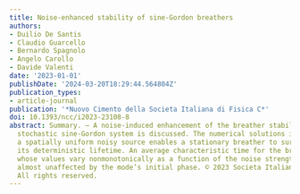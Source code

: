 ```yaml
---
title: Noise-enhanced stability of sine-Gordon breathers
authors:
- Duilio De Santis
- Claudio Guarcello
- Bernardo Spagnolo
- Angelo Carollo
- Davide Valenti
date: '2023-01-01'
publishDate: '2024-03-20T18:29:44.564804Z'
publication_types:
- article-journal
publication: '*Nuovo Cimento della Societa Italiana di Fisica C*'
doi: 10.1393/ncc/i2023-23108-8
abstract: Summary. — A noise-induced enhancement of the breather stability in a lossy,
  stochastic sine-Gordon system is discussed. The numerical solutions indicate that
  a spatially uniform noisy source enables a stationary breather to survive way beyond
  its deterministic lifetime. An average characteristic time for the breather is defined,
  whose values vary nonmonotonically as a function of the noise strength, while being
  almost unaffected by the mode’s initial phase. © 2023 Societa Italiana di Fisica.
  All rights reserved.
---
```


